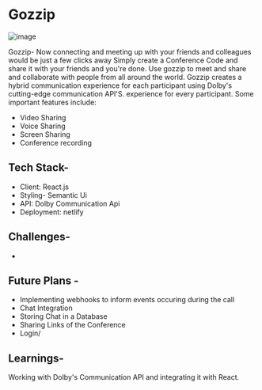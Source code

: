 # Gozzip
![image](https://user-images.githubusercontent.com/63864369/143850254-2d63691b-574a-47ff-9636-4b99b10b33ae.png)

Gozzip-
 Now connecting and meeting up with your friends and colleagues would be just a few clicks away
Simply create a Conference Code and share it with your friends and you're done. 
Use gozzip to meet and share and collaborate with people from all around the
 world.
 Gozzip creates a hybrid communication experience for each participant using Dolby's cutting-edge communication API'S.
 experience for every participant.
Some important features include:
- Video Sharing
- Voice Sharing
- Screen Sharing
- Conference recording

## Tech Stack-
- Client: React.js
- Styling- Semantic Ui
- API: Dolby Communication Api
- Deployment: netlify

## Challenges-
- 

## Future Plans -
- Implementing webhooks to inform events occuring during the call
- Chat Integration
- Storing Chat in a Database
- Sharing Links of the Conference 
- Login/

## Learnings-
Working with Dolby's Communication API and integrating it with React.
